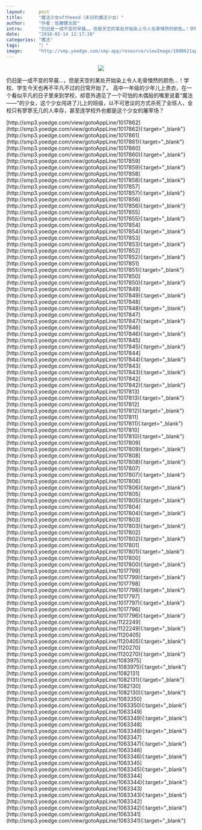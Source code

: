 ```yaml
---
layout:     post
title:      "魔法少女oftheend（末日的魔法少女）"
author:     "作者：佐藤健太郎"
intro:      "仍旧是一成不变的早晨…，但是天空的某处开始染上令人毛骨悚然的颜色…！学校、学生今天也再不平凡不过的日常开始了。 高中一年级的少年儿上贵衣，在一个看似平凡的日子里来到学校，却意外遇见了一个可怕的木偶般的嘴里说着“魔法——”的少女，这个少女闯进了儿上的班级，以不可思议的方式杀死了全班人，全校只有寥寥无几的人幸存，甚至连学校外也都是这个少女的屠宰场？"
date:       "2018-02-14 12:17:20"
categories: "魔法"
tags:       "）"
image:      "http://smp.yoedge.com/smp-app/resource/viewImage/1000621appline.png"
---
```

<div style="text-align: center">
<p><img src="http://smp.yoedge.com/smp-app/resource/viewImage/1000621appline.png"/></p>
</div>
<p class="post-meta">
<span>仍旧是一成不变的早晨…，但是天空的某处开始染上令人毛骨悚然的颜色…！学校、学生今天也再不平凡不过的日常开始了。 高中一年级的少年儿上贵衣，在一个看似平凡的日子里来到学校，却意外遇见了一个可怕的木偶般的嘴里说着“魔法——”的少女，这个少女闯进了儿上的班级，以不可思议的方式杀死了全班人，全校只有寥寥无几的人幸存，甚至连学校外也都是这个少女的屠宰场？</span>
</p>
[http://smp3.yoedge.com/view/gotoAppLine/1017862](http://smp3.yoedge.com/view/gotoAppLine/1017862){:target="_blank"}
[http://smp3.yoedge.com/view/gotoAppLine/1017861](http://smp3.yoedge.com/view/gotoAppLine/1017861){:target="_blank"}
[http://smp3.yoedge.com/view/gotoAppLine/1017860](http://smp3.yoedge.com/view/gotoAppLine/1017860){:target="_blank"}
[http://smp3.yoedge.com/view/gotoAppLine/1017859](http://smp3.yoedge.com/view/gotoAppLine/1017859){:target="_blank"}
[http://smp3.yoedge.com/view/gotoAppLine/1017858](http://smp3.yoedge.com/view/gotoAppLine/1017858){:target="_blank"}
[http://smp3.yoedge.com/view/gotoAppLine/1017857](http://smp3.yoedge.com/view/gotoAppLine/1017857){:target="_blank"}
[http://smp3.yoedge.com/view/gotoAppLine/1017856](http://smp3.yoedge.com/view/gotoAppLine/1017856){:target="_blank"}
[http://smp3.yoedge.com/view/gotoAppLine/1017855](http://smp3.yoedge.com/view/gotoAppLine/1017855){:target="_blank"}
[http://smp3.yoedge.com/view/gotoAppLine/1017854](http://smp3.yoedge.com/view/gotoAppLine/1017854){:target="_blank"}
[http://smp3.yoedge.com/view/gotoAppLine/1017853](http://smp3.yoedge.com/view/gotoAppLine/1017853){:target="_blank"}
[http://smp3.yoedge.com/view/gotoAppLine/1017852](http://smp3.yoedge.com/view/gotoAppLine/1017852){:target="_blank"}
[http://smp3.yoedge.com/view/gotoAppLine/1017851](http://smp3.yoedge.com/view/gotoAppLine/1017851){:target="_blank"}
[http://smp3.yoedge.com/view/gotoAppLine/1017850](http://smp3.yoedge.com/view/gotoAppLine/1017850){:target="_blank"}
[http://smp3.yoedge.com/view/gotoAppLine/1017849](http://smp3.yoedge.com/view/gotoAppLine/1017849){:target="_blank"}
[http://smp3.yoedge.com/view/gotoAppLine/1017848](http://smp3.yoedge.com/view/gotoAppLine/1017848){:target="_blank"}
[http://smp3.yoedge.com/view/gotoAppLine/1017847](http://smp3.yoedge.com/view/gotoAppLine/1017847){:target="_blank"}
[http://smp3.yoedge.com/view/gotoAppLine/1017846](http://smp3.yoedge.com/view/gotoAppLine/1017846){:target="_blank"}
[http://smp3.yoedge.com/view/gotoAppLine/1017845](http://smp3.yoedge.com/view/gotoAppLine/1017845){:target="_blank"}
[http://smp3.yoedge.com/view/gotoAppLine/1017844](http://smp3.yoedge.com/view/gotoAppLine/1017844){:target="_blank"}
[http://smp3.yoedge.com/view/gotoAppLine/1017843](http://smp3.yoedge.com/view/gotoAppLine/1017843){:target="_blank"}
[http://smp3.yoedge.com/view/gotoAppLine/1017842](http://smp3.yoedge.com/view/gotoAppLine/1017842){:target="_blank"}
[http://smp3.yoedge.com/view/gotoAppLine/1017813](http://smp3.yoedge.com/view/gotoAppLine/1017813){:target="_blank"}
[http://smp3.yoedge.com/view/gotoAppLine/1017812](http://smp3.yoedge.com/view/gotoAppLine/1017812){:target="_blank"}
[http://smp3.yoedge.com/view/gotoAppLine/1017811](http://smp3.yoedge.com/view/gotoAppLine/1017811){:target="_blank"}
[http://smp3.yoedge.com/view/gotoAppLine/1017810](http://smp3.yoedge.com/view/gotoAppLine/1017810){:target="_blank"}
[http://smp3.yoedge.com/view/gotoAppLine/1017809](http://smp3.yoedge.com/view/gotoAppLine/1017809){:target="_blank"}
[http://smp3.yoedge.com/view/gotoAppLine/1017808](http://smp3.yoedge.com/view/gotoAppLine/1017808){:target="_blank"}
[http://smp3.yoedge.com/view/gotoAppLine/1017807](http://smp3.yoedge.com/view/gotoAppLine/1017807){:target="_blank"}
[http://smp3.yoedge.com/view/gotoAppLine/1017806](http://smp3.yoedge.com/view/gotoAppLine/1017806){:target="_blank"}
[http://smp3.yoedge.com/view/gotoAppLine/1017805](http://smp3.yoedge.com/view/gotoAppLine/1017805){:target="_blank"}
[http://smp3.yoedge.com/view/gotoAppLine/1017804](http://smp3.yoedge.com/view/gotoAppLine/1017804){:target="_blank"}
[http://smp3.yoedge.com/view/gotoAppLine/1017803](http://smp3.yoedge.com/view/gotoAppLine/1017803){:target="_blank"}
[http://smp3.yoedge.com/view/gotoAppLine/1017802](http://smp3.yoedge.com/view/gotoAppLine/1017802){:target="_blank"}
[http://smp3.yoedge.com/view/gotoAppLine/1017801](http://smp3.yoedge.com/view/gotoAppLine/1017801){:target="_blank"}
[http://smp3.yoedge.com/view/gotoAppLine/1017800](http://smp3.yoedge.com/view/gotoAppLine/1017800){:target="_blank"}
[http://smp3.yoedge.com/view/gotoAppLine/1017799](http://smp3.yoedge.com/view/gotoAppLine/1017799){:target="_blank"}
[http://smp3.yoedge.com/view/gotoAppLine/1017798](http://smp3.yoedge.com/view/gotoAppLine/1017798){:target="_blank"}
[http://smp3.yoedge.com/view/gotoAppLine/1017797](http://smp3.yoedge.com/view/gotoAppLine/1017797){:target="_blank"}
[http://smp3.yoedge.com/view/gotoAppLine/1017796](http://smp3.yoedge.com/view/gotoAppLine/1017796){:target="_blank"}
[http://smp3.yoedge.com/view/gotoAppLine/1122249](http://smp3.yoedge.com/view/gotoAppLine/1122249){:target="_blank"}
[http://smp3.yoedge.com/view/gotoAppLine/1120405](http://smp3.yoedge.com/view/gotoAppLine/1120405){:target="_blank"}
[http://smp3.yoedge.com/view/gotoAppLine/1120270](http://smp3.yoedge.com/view/gotoAppLine/1120270){:target="_blank"}
[http://smp3.yoedge.com/view/gotoAppLine/1083975](http://smp3.yoedge.com/view/gotoAppLine/1083975){:target="_blank"}
[http://smp3.yoedge.com/view/gotoAppLine/1082131](http://smp3.yoedge.com/view/gotoAppLine/1082131){:target="_blank"}
[http://smp3.yoedge.com/view/gotoAppLine/1082130](http://smp3.yoedge.com/view/gotoAppLine/1082130){:target="_blank"}
[http://smp3.yoedge.com/view/gotoAppLine/1063350](http://smp3.yoedge.com/view/gotoAppLine/1063350){:target="_blank"}
[http://smp3.yoedge.com/view/gotoAppLine/1063349](http://smp3.yoedge.com/view/gotoAppLine/1063349){:target="_blank"}
[http://smp3.yoedge.com/view/gotoAppLine/1063348](http://smp3.yoedge.com/view/gotoAppLine/1063348){:target="_blank"}
[http://smp3.yoedge.com/view/gotoAppLine/1063347](http://smp3.yoedge.com/view/gotoAppLine/1063347){:target="_blank"}
[http://smp3.yoedge.com/view/gotoAppLine/1063346](http://smp3.yoedge.com/view/gotoAppLine/1063346){:target="_blank"}
[http://smp3.yoedge.com/view/gotoAppLine/1063345](http://smp3.yoedge.com/view/gotoAppLine/1063345){:target="_blank"}
[http://smp3.yoedge.com/view/gotoAppLine/1063344](http://smp3.yoedge.com/view/gotoAppLine/1063344){:target="_blank"}
[http://smp3.yoedge.com/view/gotoAppLine/1063343](http://smp3.yoedge.com/view/gotoAppLine/1063343){:target="_blank"}
[http://smp3.yoedge.com/view/gotoAppLine/1063342](http://smp3.yoedge.com/view/gotoAppLine/1063342){:target="_blank"}
[http://smp3.yoedge.com/view/gotoAppLine/1063341](http://smp3.yoedge.com/view/gotoAppLine/1063341){:target="_blank"}


